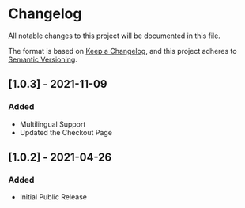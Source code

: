 # Changelog

All notable changes to this project will be documented in this file.

The format is based on [Keep a Changelog](https://keepachangelog.com/en/1.0.0/),
and this project adheres to [Semantic Versioning](https://semver.org/spec/v2.0.0.html).

## [1.0.3] - 2021-11-09

### Added

- Multilingual Support
- Updated the Checkout Page

## [1.0.2] - 2021-04-26

### Added

- Initial Public Release